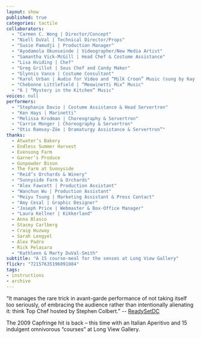 ```yaml
---
layout: show
published: true
categories: tactile
collaborators: 
  - "Carmen C. Wong | Director/Concept"
  - "Niell DuVal | Technical Director/Props"
  - "Susie Pamudji | Production Manager"
  - "Ayodamola Okunseinde | Videographer/New Media Artist"
  - "Samantha Vick-McGill | Head Chef & Costume Assistance"
  - "Lisa Hviding | Chef"
  - "Greg Grillot | Sous Chef and Candy Maker"
  - "Glynnis Vance | Costume Consultant"
  - "Karol Urban | Audio for Video and “Milk Croon” Music (sung by Kay DuVal)"
  - "Chebonne Littlefield | “Meowinetti Mix” Music"
  - "6 | “Mystery in the Kitchen” Music"
voices: null
performers: 
  - "Stephanie Davio | Costume Assistance & Head Servertron"
  - "Ken Hays | Marinetti"
  - "Melissa Krodman | Choreography & Servertron"
  - "Carrie Monger | Choreography & Servertron"
  - "Otis Ramsey-Zöe | Dramaturgy Assistance & Servertron”"
thanks: 
  - Atwater’s Bakery
  - Endless Summer Harvest
  - Evensong Farm
  - Garner’s Produce
  - Gunpowder Bison
  - The Farm at Sunnyside
  - "Reid’s Orchards & Winery"
  - "Sunnyside Farm & Orchards"
  - "Alex Fawcett | Production Assistant"
  - "Wanchun Wu | Production Assistant"
  - "Meiyu Tsung | Marketing Assistant & Press Contact"
  - "Amy Cesal | Graphic Designer"
  - "Joseph Price | Webmaster & Box-Office Manager"
  - "Laura Kellner | Kikkerland"
  - Anna Blasco
  - Stacey Carlberg
  - Craig Huzway
  - Sarah Lengyel
  - Alex Padro
  - Rick Pelasara
  - "Kathleen & Marty DuVal-Smith"
subtitle: "A 15 course-meal for the senses at Long View Gallery"
flickr: "72157635196091084"
tags:
- instructions
- archive
---
```


“It manages the rare trick in avant-garde performance of not taking itself too seriously, of embracing the audience rather than intentionally alienating it: think Top Chef hosted by Stephen Colbert.” -- [ReadySetDC](http://readysetdc.com/2010/05/grabbing-a-tactile-dinner-2/)

The 2009 Capfringe hit is back – this time with an Italian Aperitivo and 15 indulgent omnivorous “courses” at Long View Gallery. 